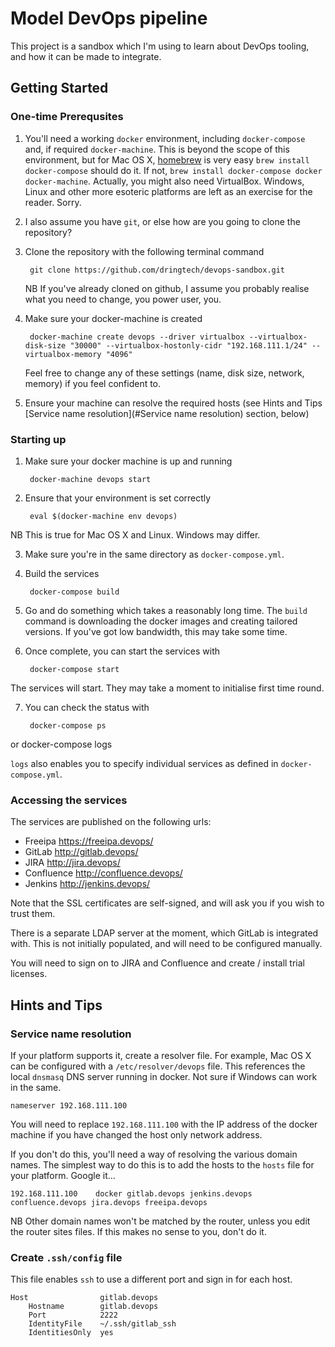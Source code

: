 # Model DevOps pipeline

This project is a sandbox which I'm using to learn about DevOps tooling, and how it can be made to integrate.

## Getting Started

### One-time Prerequsites

1. You'll need a working `docker` environment, including `docker-compose` and, if required `docker-machine`. This is beyond the scope of this environment, but for Mac OS X, [homebrew](http://brew.sh) is very easy `brew install docker-compose` should do it. If not, `brew install docker-compose docker docker-machine`. Actually, you might also need VirtualBox. Windows, Linux and other more esoteric platforms are left as an exercise for the reader. Sorry.

2. I also assume you have `git`, or else how are you going to clone the repository?

3. Clone the repository with the following terminal command

        git clone https://github.com/dringtech/devops-sandbox.git

    NB If you've already cloned on github, I assume you probably realise what you need to change, you power user, you.

4. Make sure your docker-machine is created

        docker-machine create devops --driver virtualbox --virtualbox-disk-size "30000" --virtualbox-hostonly-cidr "192.168.111.1/24" --virtualbox-memory "4096"

    Feel free to change any of these settings (name, disk size, network, memory) if you feel confident to.

5. Ensure your machine can resolve the required hosts (see Hints and Tips [Service name resolution](#Service name resolution) section, below)

### Starting up

1. Make sure your docker machine is up and running

        docker-machine devops start

2. Ensure that your environment is set correctly

        eval $(docker-machine env devops)

  NB This is true for Mac OS X and Linux. Windows may differ.

3. Make sure you're in the same directory as `docker-compose.yml`.

4. Build the services

        docker-compose build

5. Go and do something which takes a reasonably long time. The `build` command is downloading the docker images and creating tailored versions. If you've got low bandwidth, this may take some time.

6. Once complete, you can start the services with

        docker-compose start

  The services will start. They may take a moment to initialise first time round.

7. You can check the status with

        docker-compose ps

  or
        docker-compose logs

  `logs` also enables you to specify individual services as defined in
  `docker-compose.yml`.

### Accessing the services

The services are published on the following urls:

* Freeipa <https://freeipa.devops/>
* GitLab <http://gitlab.devops/>
* JIRA <http://jira.devops/>
* Confluence <http://confluence.devops/>
* Jenkins <http://jenkins.devops/>

Note that the SSL certificates are self-signed, and will ask you if you wish to trust them.

There is a separate LDAP server at the moment, which GitLab is integrated with. This is not initially populated, and will need to be configured manually.

You will need to sign on to JIRA and Confluence and create / install trial licenses.

## Hints and Tips

### Service name resolution

If your platform supports it, create a resolver file. For example, Mac OS X can be configured with a `/etc/resolver/devops` file. This references the local `dnsmasq` DNS server running in docker.
Not sure if Windows can work in the same.

    nameserver 192.168.111.100

You will need to replace `192.168.111.100` with the IP address of the docker machine if you have changed the host only network address.

If you don't do this, you'll need a way of resolving the various domain names.
The simplest way to do this is to add the hosts to the `hosts` file for your
platform. Google it...

    192.168.111.100    docker gitlab.devops jenkins.devops confluence.devops jira.devops freeipa.devops

NB Other domain names won't be matched by the router, unless you edit the router sites files. If this makes no sense to you, don't do it.

### Create `.ssh/config` file

This file enables `ssh` to use a different port and sign in for each host.

    Host                gitlab.devops
        Hostname        gitlab.devops
        Port            2222
        IdentityFile    ~/.ssh/gitlab_ssh
        IdentitiesOnly  yes
